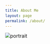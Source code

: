 ```yaml
---
title: About Me
layout: page
permalink: /about/
---
```


<span style="font-size: 12pt;"><img class="alignright wp-image-107 size-medium" src="http://jimingshi.us/wp-content/uploads/2016/10/portrait-1-296x300.jpg" alt="portrait" width="296" height="300" /></span>

<!--
I was born and had my childhood in a small town about ten miles next to the north east border between China and Russia. After elementary school, I moved with my family to Ningbo (宁波) City in south east of China, which is also my father&#8217;s hometown.</span>

<!-- 
<span style="font-size: 12pt;">After graduating from<a href="http://www.nbxiaoshi.net/xxgk_index.en.asp"> XiaoShi High School (效实中学)</a>, I went to <a href="http://en.ustc.edu.cn/">Univ. of Sci. & Tech. of China (USTC)</a> in Hefei, there I first studied Space Science, and later majored in Astrophysics. I went abroad pursuing PhD degree afterwards. In <a href="https://www.jhu.edu/">Johns Hopkins Univ. (JHU)</a>, I worked with Prof. <a href="http://physics-astronomy.jhu.edu/directory/julian-h-krolik/">Julian Krolik</a> in Theoretical Astrophysics. Together we did several interesting projects, such as constructing an AGN torus model with radiation pressure support, measuring the MHD turbulence levels in stratified disks using numerical simulations, and modeling accretion disks around supermassive binary black holes with 3D MHD simulations.</span>

<!--
<span style="font-size: 12pt;">I earned my PhD in September 2011 and started as a <a href="http://cips.berkeley.edu/">CIPS</a> fellow in <a href="http://astro.berkeley.edu/">astronomy department at UC Berkeley</a>. There I studied planet/planetesimal formation and protoplanetary disks with Prof. <a href="http://astro.berkeley.edu/faculty-profile/eugene-chiang">Eugene Chiang</a> and other collaborators. Since July 2014, I relocated to NJ working as a Postdoc Research Associate in <a href="http://www.astro.princeton.edu/">Department of Astrophysical Sciences</a> and <a href="http://www.princeton.edu/plasmacenter/">Max-Planck-Princeton Center for Plasma Physics </a>at Princeton University. Here I study the properties of MHD turbulence numerically, and continue my research in other areas related to accretion disks as well.</span>
-->
<!--
<span style="font-size: 12pt;">I am a theoretical astrophysicist. My expertise is on modelling the intriguing but complex 
astronomical objects/phenomena with numerical tools in order to better understand, observe, and sometime even predict them.  More 
than often, the work requires to carry out large scale high performance numerical computation based on physically motivated 
models. The large scale data generated by these simulations can therefore provide us invaluable physical insights on those objects.</span>


<span style="font-size: 12pt;">In the past few years, I am very fortunate to witness the increasingly popular Data Science drives transformational progress in astronomy (and other sciences) and industry. I find it to be extremely exciting as my research usually evolves large scale data generated from large scale numerical simulations, which demands highly efficient and high quality tools for analysis and visualization.  I feel very lucky to be part of this "revolutionary movement", and am looking forward to devote my career to Data Science in a broader scope in the near future. I can best be contacted at the following email  </span>
<img class="size-full wp-image-131 alignnone" src="/assets/email_address.png" alt="email" width="225" height="25" />

